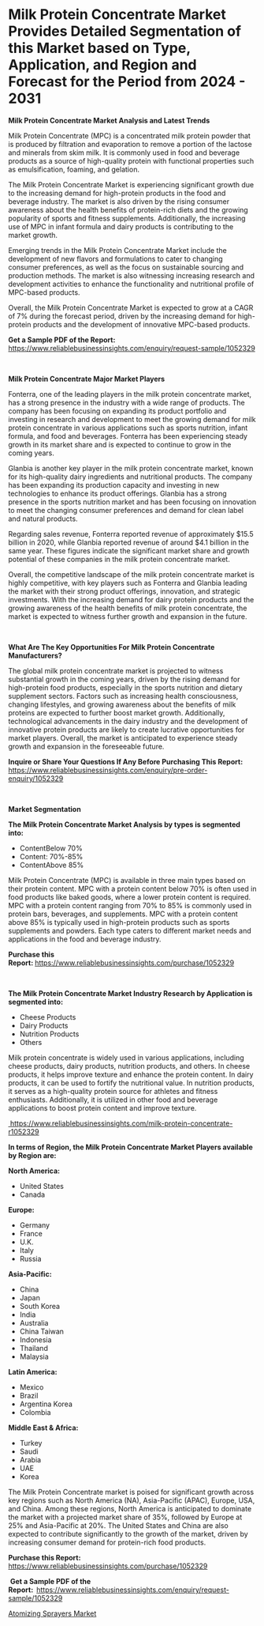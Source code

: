<p><h1>Milk Protein Concentrate Market Provides Detailed Segmentation of this Market based on Type, Application, and Region and Forecast for the Period from 2024 - 2031</h1></p><p><strong>Milk Protein Concentrate Market Analysis and Latest Trends</strong></p>
<p><p>Milk Protein Concentrate (MPC) is a concentrated milk protein powder that is produced by filtration and evaporation to remove a portion of the lactose and minerals from skim milk. It is commonly used in food and beverage products as a source of high-quality protein with functional properties such as emulsification, foaming, and gelation.</p><p>The Milk Protein Concentrate Market is experiencing significant growth due to the increasing demand for high-protein products in the food and beverage industry. The market is also driven by the rising consumer awareness about the health benefits of protein-rich diets and the growing popularity of sports and fitness supplements. Additionally, the increasing use of MPC in infant formula and dairy products is contributing to the market growth.</p><p>Emerging trends in the Milk Protein Concentrate Market include the development of new flavors and formulations to cater to changing consumer preferences, as well as the focus on sustainable sourcing and production methods. The market is also witnessing increasing research and development activities to enhance the functionality and nutritional profile of MPC-based products.</p><p>Overall, the Milk Protein Concentrate Market is expected to grow at a CAGR of 7% during the forecast period, driven by the increasing demand for high-protein products and the development of innovative MPC-based products.</p></p>
<p><strong>Get a Sample PDF of the Report:&nbsp;</strong> <a href="https://www.reliablebusinessinsights.com/enquiry/request-sample/1052329">https://www.reliablebusinessinsights.com/enquiry/request-sample/1052329</a></p>
<p>&nbsp;</p>
<p><strong>Milk Protein Concentrate Major Market Players</strong></p>
<p><p>Fonterra, one of the leading players in the milk protein concentrate market, has a strong presence in the industry with a wide range of products. The company has been focusing on expanding its product portfolio and investing in research and development to meet the growing demand for milk protein concentrate in various applications such as sports nutrition, infant formula, and food and beverages. Fonterra has been experiencing steady growth in its market share and is expected to continue to grow in the coming years.</p><p>Glanbia is another key player in the milk protein concentrate market, known for its high-quality dairy ingredients and nutritional products. The company has been expanding its production capacity and investing in new technologies to enhance its product offerings. Glanbia has a strong presence in the sports nutrition market and has been focusing on innovation to meet the changing consumer preferences and demand for clean label and natural products.</p><p>Regarding sales revenue, Fonterra reported revenue of approximately $15.5 billion in 2020, while Glanbia reported revenue of around $4.1 billion in the same year. These figures indicate the significant market share and growth potential of these companies in the milk protein concentrate market.</p><p>Overall, the competitive landscape of the milk protein concentrate market is highly competitive, with key players such as Fonterra and Glanbia leading the market with their strong product offerings, innovation, and strategic investments. With the increasing demand for dairy protein products and the growing awareness of the health benefits of milk protein concentrate, the market is expected to witness further growth and expansion in the future.</p></p>
<p>&nbsp;</p>
<p><strong>What Are The Key Opportunities For Milk Protein Concentrate Manufacturers?</strong></p>
<p><p>The global milk protein concentrate market is projected to witness substantial growth in the coming years, driven by the rising demand for high-protein food products, especially in the sports nutrition and dietary supplement sectors. Factors such as increasing health consciousness, changing lifestyles, and growing awareness about the benefits of milk proteins are expected to further boost market growth. Additionally, technological advancements in the dairy industry and the development of innovative protein products are likely to create lucrative opportunities for market players. Overall, the market is anticipated to experience steady growth and expansion in the foreseeable future.</p></p>
<p><strong>Inquire or Share Your Questions If Any Before Purchasing This Report:</strong> <a href="https://www.reliablebusinessinsights.com/enquiry/pre-order-enquiry/1052329">https://www.reliablebusinessinsights.com/enquiry/pre-order-enquiry/1052329</a></p>
<p>&nbsp;</p>
<p><strong>Market Segmentation</strong></p>
<p><strong>The Milk Protein Concentrate Market Analysis by types is segmented into:</strong></p>
<p><ul><li>ContentBelow 70%</li><li>Content: 70%-85%</li><li>ContentAbove 85%</li></ul></p>
<p><p>Milk Protein Concentrate (MPC) is available in three main types based on their protein content. MPC with a protein content below 70% is often used in food products like baked goods, where a lower protein content is required. MPC with a protein content ranging from 70% to 85% is commonly used in protein bars, beverages, and supplements. MPC with a protein content above 85% is typically used in high-protein products such as sports supplements and powders. Each type caters to different market needs and applications in the food and beverage industry.</p></p>
<p><strong>Purchase this Report:&nbsp;</strong><a href="https://www.reliablebusinessinsights.com/purchase/1052329">https://www.reliablebusinessinsights.com/purchase/1052329</a></p>
<p>&nbsp;</p>
<p><strong>The Milk Protein Concentrate Market Industry Research by Application is segmented into:</strong></p>
<p><ul><li>Cheese Products</li><li>Dairy Products</li><li>Nutrition Products</li><li>Others</li></ul></p>
<p><p>Milk protein concentrate is widely used in various applications, including cheese products, dairy products, nutrition products, and others. In cheese products, it helps improve texture and enhance the protein content. In dairy products, it can be used to fortify the nutritional value. In nutrition products, it serves as a high-quality protein source for athletes and fitness enthusiasts. Additionally, it is utilized in other food and beverage applications to boost protein content and improve texture.</p></p>
<p><a href="https://www.reliablebusinessinsights.com/milk-protein-concentrate-r1052329">&nbsp;https://www.reliablebusinessinsights.com/milk-protein-concentrate-r1052329</a></p>
<p><strong>In terms of Region, the Milk Protein Concentrate Market Players available by Region are:</strong></p>
<p>
    <p> <strong> North America: </strong>
        <ul>
            <li>United States</li>
            <li>Canada</li>
        </ul>
        </p> 
    <p> <strong> Europe: </strong>
        <ul>
            <li>Germany</li>
            <li>France</li>
            <li>U.K.</li>
            <li>Italy</li>
            <li>Russia</li>
        </ul>
        </p> 
    <p> <strong> Asia-Pacific: </strong>
        <ul>
            <li>China</li>
            <li>Japan</li>
            <li>South Korea</li>
            <li>India</li>
            <li>Australia</li>
            <li>China Taiwan</li>
            <li>Indonesia</li>
            <li>Thailand</li>
            <li>Malaysia</li>
        </ul>
        </p> 
    <p> <strong> Latin America: </strong>
        <ul>
            <li>Mexico</li>
            <li>Brazil</li>
            <li>Argentina Korea</li>
            <li>Colombia</li>
        </ul>
        </p> 
    <p> <strong> Middle East & Africa: </strong>
        <ul>
            <li>Turkey</li>
            <li>Saudi</li>
            <li>Arabia</li>
            <li>UAE</li>
            <li>Korea</li>
        </ul>
    </p>
    </p>
<p><p>The Milk Protein Concentrate market is poised for significant growth across key regions such as North America (NA), Asia-Pacific (APAC), Europe, USA, and China. Among these regions, North America is anticipated to dominate the market with a projected market share of 35%, followed by Europe at 25% and Asia-Pacific at 20%. The United States and China are also expected to contribute significantly to the growth of the market, driven by increasing consumer demand for protein-rich food products.</p></p>
<p><strong>Purchase this Report: </strong><a href="https://www.reliablebusinessinsights.com/purchase/1052329">https://www.reliablebusinessinsights.com/purchase/1052329</a></p>
<p>&nbsp;<strong>Get a Sample PDF of the Report:&nbsp;&nbsp;</strong><a href="https://www.reliablebusinessinsights.com/enquiry/request-sample/1052329">https://www.reliablebusinessinsights.com/enquiry/request-sample/1052329</a></p>
<p><strong></strong></p>
<p><p><a href="https://github.com/riwar777/Market-Research-Report-List-1/blob/main/atomizing-sprayers-market.md">Atomizing Sprayers Market</a></p></p>
